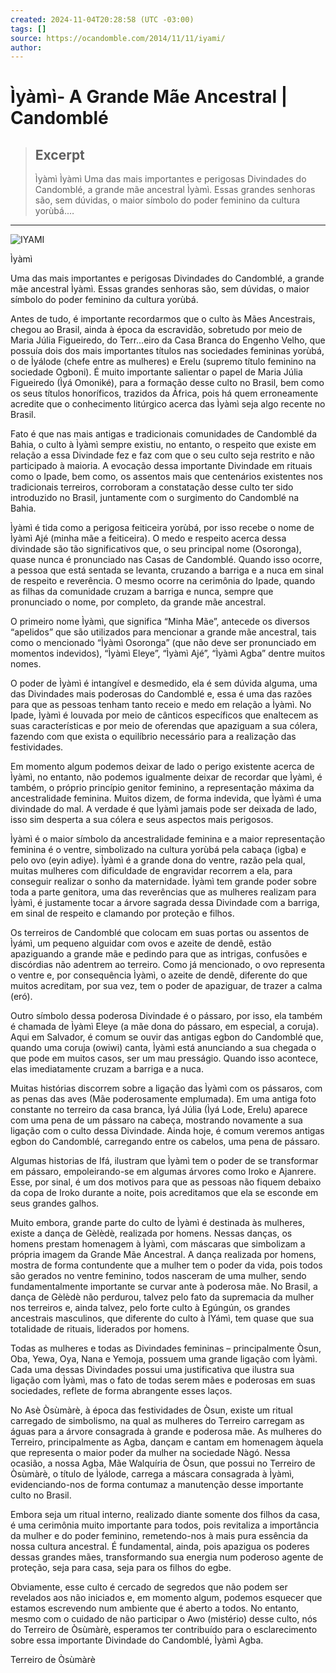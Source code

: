 ```yaml
---
created: 2024-11-04T20:28:58 (UTC -03:00)
tags: []
source: https://ocandomble.com/2014/11/11/iyami/
author: 
---
```


# Ìyàmì- A Grande Mãe Ancestral | Candomblé

> ## Excerpt
> Ìyàmì Ìyàmì Uma das mais importantes e perigosas Divindades do Candomblé, a grande mãe ancestral Ìyàmì. Essas grandes senhoras são, sem dúvidas, o maior símbolo do poder feminino da cultura yorùbá.…

---
![IYAMI](https://i0.wp.com/www.casadeoxumare.com/blog/images/stories/noticias/IYAMI.jpg)

Ìyàmì

Uma das mais importantes e perigosas Divindades do Candomblé, a grande mãe ancestral Ìyàmì. Essas grandes senhoras são, sem dúvidas, o maior símbolo do poder feminino da cultura yorùbá.

Antes de tudo, é importante recordarmos que o culto às Mães Ancestrais, chegou ao Brasil, ainda à época da escravidão, sobretudo por meio de Maria Júlia Figueiredo, do Terr…eiro da Casa Branca do Engenho Velho, que possuía dois dos mais importantes títulos nas sociedades femininas yorùbá, o de Ìyálode (chefe entre as mulheres) e Erelu (supremo título feminino na sociedade Ogboni). É muito importante salientar o papel de Maria Júlia Figueiredo (Ìyá Omoniké), para a formação desse culto no Brasil, bem como os seus títulos honoríficos, trazidos da África, pois há quem erroneamente acredite que o conhecimento litúrgico acerca das Ìyàmì seja algo recente no Brasil.

Fato é que nas mais antigas e tradicionais comunidades de Candomblé da Bahia, o culto à Ìyàmì sempre existiu, no entanto, o respeito que existe em relação a essa Divindade fez e faz com que o seu culto seja restrito e não participado à maioria. A evocação dessa importante Divindade em rituais como o Ipade, bem como, os assentos mais que centenários existentes nos tradicionais terreiros, corroboram a constatação desse culto ter sido introduzido no Brasil, juntamente com o surgimento do Candomblé na Bahia.

Ìyàmì é tida como a perigosa feiticeira yorùbá, por isso recebe o nome de Ìyàmì Ajé (minha mãe a feiticeira). O medo e respeito acerca dessa divindade são tão significativos que, o seu principal nome (Osoronga), quase nunca é pronunciado nas Casas de Candomblé. Quando isso ocorre, a pessoa que está sentada se levanta, cruzando a barriga e a nuca em sinal de respeito e reverência. O mesmo ocorre na cerimônia do Ipade, quando as filhas da comunidade cruzam a barriga e nunca, sempre que pronunciado o nome, por completo, da grande mãe ancestral.

O primeiro nome Ìyàmì, que significa “Minha Mãe”, antecede os diversos “apelidos” que são utilizados para mencionar a grande mãe ancestral, tais como o mencionado “Ìyàmì Osoronga” (que não deve ser pronunciado em momentos indevidos), “Ìyàmì Eleye”, “Ìyàmì Ajé”, “Ìyàmì Agba” dentre muitos nomes.

O poder de Ìyàmì é intangível e desmedido, ela é sem dúvida alguma, uma das Divindades mais poderosas do Candomblé e, essa é uma das razões para que as pessoas tenham tanto receio e medo em relação a Ìyàmì. No Ipade, Ìyàmì é louvada por meio de cânticos específicos que enaltecem as suas características e por meio de oferendas que apaziguam a sua cólera, fazendo com que exista o equilíbrio necessário para a realização das festividades.

Em momento algum podemos deixar de lado o perigo existente acerca de Ìyàmì, no entanto, não podemos igualmente deixar de recordar que Ìyàmì, é também, o próprio princípio genitor feminino, a representação máxima da ancestralidade feminina. Muitos dizem, de forma indevida, que Ìyàmì é uma divindade do mal. A verdade é que Ìyàmì jamais pode ser deixada de lado, isso sim desperta a sua cólera e seus aspectos mais perigosos.

Ìyàmì é o maior símbolo da ancestralidade feminina e a maior representação feminina é o ventre, simbolizado na cultura yorùbá pela cabaça (igba) e pelo ovo (eyin adiye). Ìyàmì é a grande dona do ventre, razão pela qual, muitas mulheres com dificuldade de engravidar recorrem a ela, para conseguir realizar o sonho da maternidade. Ìyàmì tem grande poder sobre toda a parte genitora, uma das reverências que as mulheres realizam para Ìyàmì, é justamente tocar a árvore sagrada dessa Divindade com a barriga, em sinal de respeito e clamando por proteção e filhos.

Os terreiros de Candomblé que colocam em suas portas ou assentos de Ìyámì, um pequeno alguidar com ovos e azeite de dendê, estão apaziguando a grande mãe e pedindo para que as intrigas, confusões e discórdias não adentrem ao terreiro. Como já mencionado, o ovo representa o ventre e, por consequência Ìyàmì, o azeite de dendê, diferente do que muitos acreditam, por sua vez, tem o poder de apaziguar, de trazer a calma (eró).

Outro símbolo dessa poderosa Divindade é o pássaro, por isso, ela também é chamada de Ìyàmì Eleye (a mãe dona do pássaro, em especial, a coruja). Aqui em Salvador, é comum se ouvir das antigas egbon do Candomblé que, quando uma coruja (owiwi) canta, Ìyàmì está anunciando a sua chegada o que pode em muitos casos, ser um mau presságio. Quando isso acontece, elas imediatamente cruzam a barriga e a nuca.

Muitas histórias discorrem sobre a ligação das Ìyàmì com os pássaros, com as penas das aves (Mãe poderosamente emplumada). Em uma antiga foto constante no terreiro da casa branca, Ìyá Júlia (Ìyá Lode, Erelu) aparece com uma pena de um pássaro na cabeça, mostrando novamente a sua ligação com o culto dessa Divindade. Ainda hoje, é comum veremos antigas egbon do Candomblé, carregando entre os cabelos, uma pena de pássaro.

Algumas historias de Ifá, ilustram que Ìyàmì tem o poder de se transformar em pássaro, empoleirando-se em algumas árvores como Iroko e Ajanrere. Esse, por sinal, é um dos motivos para que as pessoas não fiquem debaixo da copa de Iroko durante a noite, pois acreditamos que ela se esconde em seus grandes galhos.

Muito embora, grande parte do culto de Ìyàmì é destinada às mulheres, existe a dança de Gèlèdè, realizada por homens. Nessas danças, os homens prestam homenagem à Ìyàmì, com máscaras que simbolizam a própria imagem da Grande Mãe Ancestral. A dança realizada por homens, mostra de forma contundente que a mulher tem o poder da vida, pois todos são gerados no ventre feminino, todos nasceram de uma mulher, sendo fundamentalmente importante se curvar ante à poderosa mãe. No Brasil, a dança de Gèlèdè não perdurou, talvez pelo fato da supremacia da mulher nos terreiros e, ainda talvez, pelo forte culto à Egúngún, os grandes ancestrais masculinos, que diferente do culto à ÌYámì, tem quase que sua totalidade de rituais, liderados por homens.

Todas as mulheres e todas as Divindades femininas – principalmente Òsun, Oba, Yewa, Oya, Nana e Yemoja, possuem uma grande ligação com Ìyàmì. Cada uma dessas Divindades possui uma justificativa que ilustra sua ligação com Ìyàmì, mas o fato de todas serem mães e poderosas em suas sociedades, reflete de forma abrangente esses laços.

No Asè Òsùmàrè, à época das festividades de Òsun, existe um ritual carregado de simbolismo, na qual as mulheres do Terreiro carregam as águas para a árvore consagrada à grande e poderosa mãe. As mulheres do Terreiro, principalmente as Agba, dançam e cantam em homenagem àquela que representa o maior poder da mulher na sociedade Nàgó. Nessa ocasião, a nossa Agba, Mãe Walquíria de Òsun, que possui no Terreiro de Òsùmàrè, o título de Ìyálode, carrega a máscara consagrada à Ìyàmì, evidenciando-nos de forma contumaz a manutenção desse importante culto no Brasil.

Embora seja um ritual interno, realizado diante somente dos filhos da casa, é uma cerimônia muito importante para todos, pois revitaliza a importância da mulher e do poder feminino, remetendo-nos à mais pura essência da nossa cultura ancestral. É fundamental, ainda, pois apazigua os poderes dessas grandes mães, transformando sua energia num poderoso agente de proteção, seja para casa, seja para os filhos do egbe.

Obviamente, esse culto é cercado de segredos que não podem ser revelados aos não iniciados e, em momento algum, podemos esquecer que estamos escrevendo num ambiente que é aberto a todos. No entanto, mesmo com o cuidado de não participar o Awo (mistério) desse culto, nós do Terreiro de Òsùmàrè, esperamos ter contribuído para o esclarecimento sobre essa importante Divindade do Candomblé, Ìyàmì Agba.

Terreiro de Òsùmàrè
